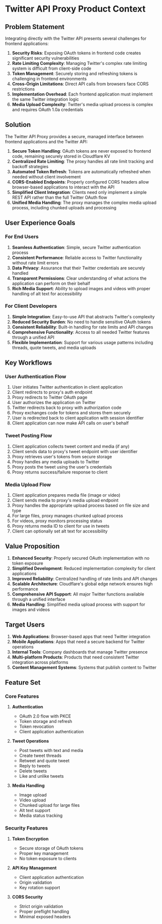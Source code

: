 # Twitter API Proxy Product Context

## Problem Statement

Integrating directly with the Twitter API presents several challenges for frontend applications:

1. **Security Risks**: Exposing OAuth tokens in frontend code creates significant security vulnerabilities
2. **Rate Limiting Complexity**: Managing Twitter's complex rate limiting system is difficult from client-side code
3. **Token Management**: Securely storing and refreshing tokens is challenging in frontend environments
4. **Cross-Origin Limitations**: Direct API calls from browsers face CORS restrictions
5. **Implementation Overhead**: Each frontend application must implement the same Twitter integration logic
6. **Media Upload Complexity**: Twitter's media upload process is complex and requires OAuth 1.0a credentials

## Solution

The Twitter API Proxy provides a secure, managed interface between frontend applications and the Twitter API:

1. **Secure Token Handling**: OAuth tokens are never exposed to frontend code, remaining securely stored in Cloudflare KV
2. **Centralized Rate Limiting**: The proxy handles all rate limit tracking and backoff strategies
3. **Automated Token Refresh**: Tokens are automatically refreshed when needed without client involvement
4. **CORS-Enabled Endpoints**: Properly configured CORS headers allow browser-based applications to interact with the API
5. **Simplified Client Integration**: Clients need only implement a simple REST API rather than the full Twitter OAuth flow
6. **Unified Media Handling**: The proxy manages the complex media upload process, including chunked uploads and processing

## User Experience Goals

### For End Users

1. **Seamless Authentication**: Simple, secure Twitter authentication process
2. **Consistent Performance**: Reliable access to Twitter functionality without rate limit errors
3. **Data Privacy**: Assurance that their Twitter credentials are securely handled
4. **Transparent Permissions**: Clear understanding of what actions the application can perform on their behalf
5. **Rich Media Support**: Ability to upload images and videos with proper handling of alt text for accessibility

### For Client Developers

1. **Simple Integration**: Easy-to-use API that abstracts Twitter's complexity
2. **Reduced Security Burden**: No need to handle sensitive OAuth tokens
3. **Consistent Reliability**: Built-in handling for rate limits and API changes
4. **Comprehensive Functionality**: Access to all needed Twitter features through a unified API
5. **Flexible Implementation**: Support for various usage patterns including threads, quote tweets, and media uploads

## Key Workflows

### User Authentication Flow

1. User initiates Twitter authentication in client application
2. Client redirects to proxy's auth endpoint
3. Proxy redirects to Twitter OAuth page
4. User authorizes the application on Twitter
5. Twitter redirects back to proxy with authorization code
6. Proxy exchanges code for tokens and stores them securely
7. User is redirected back to client application with session identifier
8. Client application can now make API calls on user's behalf

### Tweet Posting Flow

1. Client application collects tweet content and media (if any)
2. Client sends data to proxy's tweet endpoint with user identifier
3. Proxy retrieves user's tokens from secure storage
4. Proxy handles any media uploads to Twitter
5. Proxy posts the tweet using the user's credentials
6. Proxy returns success/failure response to client

### Media Upload Flow

1. Client application prepares media file (image or video)
2. Client sends media to proxy's media upload endpoint
3. Proxy handles the appropriate upload process based on file size and type
4. For large files, proxy manages chunked upload process
5. For videos, proxy monitors processing status
6. Proxy returns media ID to client for use in tweets
7. Client can optionally set alt text for accessibility

## Value Proposition

1. **Enhanced Security**: Properly secured OAuth implementation with no token exposure
2. **Simplified Development**: Reduced implementation complexity for client applications
3. **Improved Reliability**: Centralized handling of rate limits and API changes
4. **Scalable Architecture**: Cloudflare's global edge network ensures high performance
5. **Comprehensive API Support**: All major Twitter functions available through a unified interface
6. **Media Handling**: Simplified media upload process with support for images and videos

## Target Users

1. **Web Applications**: Browser-based apps that need Twitter integration
2. **Mobile Applications**: Apps that need a secure backend for Twitter operations
3. **Internal Tools**: Company dashboards that manage Twitter presence
4. **Multi-platform Products**: Products that need consistent Twitter integration across platforms
5. **Content Management Systems**: Systems that publish content to Twitter

## Feature Set

### Core Features

1. **Authentication**
   - OAuth 2.0 flow with PKCE
   - Token storage and refresh
   - Token revocation
   - Client application authentication

2. **Tweet Operations**
   - Post tweets with text and media
   - Create tweet threads
   - Retweet and quote tweet
   - Reply to tweets
   - Delete tweets
   - Like and unlike tweets

3. **Media Handling**
   - Image upload
   - Video upload
   - Chunked upload for large files
   - Alt text support
   - Media status tracking

### Security Features

1. **Token Encryption**
   - Secure storage of OAuth tokens
   - Proper key management
   - No token exposure to clients

2. **API Key Management**
   - Client application authentication
   - Origin validation
   - Key rotation support

3. **CORS Security**
   - Strict origin validation
   - Proper preflight handling
   - Minimal exposed headers
